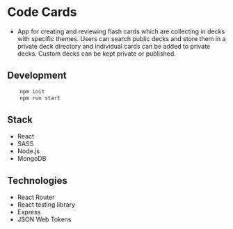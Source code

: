# Code Cards
- App for creating and reviewing flash cards which are collecting in decks with specific themes. Users can search public decks and store them in a private deck directory and individual cards can be added to private decks. Custom decks can be kept private or published.

## Development

```js
    npm init
    npm run start
```

## Stack
- React
- SASS
- Node.js
- MongoDB

## Technologies

- React Router
- React testing library
- Express
- JSON Web Tokens
